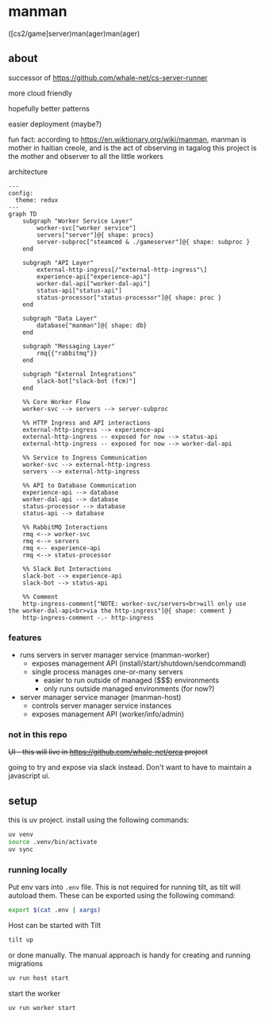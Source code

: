# manman
([cs2/game]server)man(ager)man(ager)


## about

successor of https://github.com/whale-net/cs-server-runner

more cloud friendly

hopefully better patterns

easier deployment (maybe?)

fun fact: according to https://en.wiktionary.org/wiki/manman, manman is mother in haitian creole, and is the act of observing in tagalog
this project is the mother and observer to all the little workers

architecture
```mermaid
---
config:
  theme: redux
---
graph TD
    subgraph "Worker Service Layer"
        worker-svc["worker service"]
        servers["server"]@{ shape: procs}
        server-subproc["steamcmd & ./gameserver"]@{ shape: subproc }
    end

    subgraph "API Layer"
        external-http-ingress[/"external-http-ingress"\]
        experience-api["experience-api"]
        worker-dal-api["worker-dal-api"]
        status-api["status-api"]
        status-processor["status-processor"]@{ shape: proc }
    end

    subgraph "Data Layer"
        database["manman"]@{ shape: db}
    end

    subgraph "Messaging Layer"
        rmq{{"rabbitmq"}}
    end

    subgraph "External Integrations"
        slack-bot["slack-bot (fcm)"]
    end

    %% Core Worker Flow
    worker-svc --> servers --> server-subproc

    %% HTTP Ingress and API interactions
    external-http-ingress --> experience-api
    external-http-ingress -- exposed for now --> status-api
    external-http-ingress -- exposed for now --> worker-dal-api

    %% Service to Ingress Communication
    worker-svc --> external-http-ingress
    servers --> external-http-ingress

    %% API to Database Communication
    experience-api --> database
    worker-dal-api --> database
    status-processor --> database
    status-api --> database

    %% RabbitMQ Interactions
    rmq <--> worker-svc
    rmq <--> servers
    rmq <-- experience-api
    rmq <--> status-processor

    %% Slack Bot Interactions
    slack-bot --> experience-api
    slack-bot --> status-api

    %% Comment
    http-ingress-comment["NOTE: worker-svc/servers<br>will only use the worker-dal-api<br>via the http-ingress"]@{ shape: comment }
    http-ingress-comment -.- http-ingress
```

### features

- runs servers in server manager service (manman-worker)
    - exposes management API (install/start/shutdown/sendcommand)
    - single process manages one-or-many servers
        - easier to run outside of managed ($$$) environments
        - only runs outside managed environments (for now?)
- server manager service manager (manman-host)
    - controls server manager service instances
    - exposes management API (worker/info/admin)

### not in this repo
~~UI - this will live in https://github.com/whale-net/orca project~~


going to try and expose via slack instead. Don't want to have to maintain a javascript ui.



## setup

this is uv project. install using the following commands:
```bash
uv venv
source .venv/bin/activate
uv sync
```


### running locally

Put env vars into `.env` file.
This is not required for running tilt, as tilt will autoload them.
These can be exported using the following command:
```bash
export $(cat .env | xargs)
```

Host can be started with Tilt
```bash
tilt up
```

or done manually.
The manual approach is handy for creating and running migrations
```bash
uv run host start
```

start the worker
```bash
uv run worker start
```
